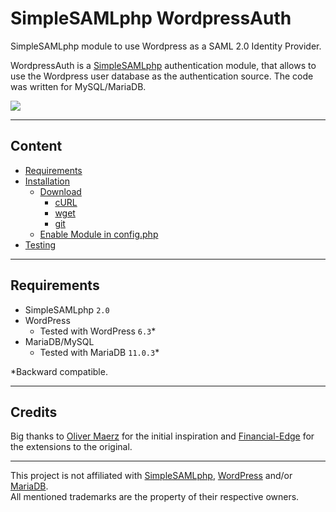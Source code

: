 # SimpleSAMLphp WordpressAuth

SimpleSAMLphp module to use Wordpress as a SAML 2.0 Identity Provider.

WordpressAuth is a <a href="https://github.com/simplesamlphp/simplesamlphp">SimpleSAMLphp</a> authentication module, that allows to use the Wordpress user database as the authentication source. The code was written for MySQL/MariaDB.

<img src="https://raw.githubusercontent.com/disisto/simplesamlphp-wordpressauth/master/img/simplesamlphp-sp-demo-app.gif">

---

## Content

- [Requirements]( https://github.com/disisto/simplesamlphp-wordpressauth/wiki#requirements)
- [Installation]( https://github.com/disisto/simplesamlphp-wordpressauth/wiki#installation)
  - [Download]( https://github.com/disisto/simplesamlphp-wordpressauth/wiki#download)
     - [cURL]( https://github.com/disisto/simplesamlphp-wordpressauth/wiki#curl)
     - [wget]( https://github.com/disisto/simplesamlphp-wordpressauth/wiki#wget)
     - [git]( https://github.com/disisto/simplesamlphp-wordpressauth/wiki#git)
  - [Enable Module in config.php]( https://github.com/disisto/simplesamlphp-wordpressauth/wiki#enable-module-in-configphp)
- [Testing]( https://github.com/disisto/simplesamlphp-wordpressauth/wiki#testing)

---

## Requirements

- SimpleSAMLphp ```2.0```
- WordPress
  - Tested with WordPress ```6.3```*
- MariaDB/MySQL
  - Tested with MariaDB ```11.0.3```*

*Backward compatible.

---

## Credits

Big thanks to <a href="https://github.com/OliverMaerz/WordpressAuth">Oliver Maerz</a> for the initial inspiration and <a href="https://github.com/Financial-Edge/simplesamlphp-module-wordpressauth/tree/master">Financial-Edge</a> for the extensions to the original.

---

This project is not affiliated with <a href="https://simplesamlphp.org/">SimpleSAMLphp</a>, <a href="https://wordpress.com/">WordPress</a> and/or <a href="https://mariadb.org/">MariaDB</a>.<br>All mentioned trademarks are the property of their respective owners.
